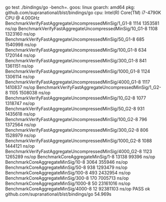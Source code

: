 go test ./bindings/go -bench=.
goos: linux
goarch: amd64
pkg: github.com/supranational/blst/bindings/go
cpu: Intel(R) Core(TM) i7-4790K CPU @ 4.00GHz
BenchmarkVerifyFastAggregateUncompressedMinSig/1_G1-8               1114           1353581 ns/op
BenchmarkVerifyFastAggregateUncompressedMinSig/10_G1-8              1108           1323160 ns/op
BenchmarkVerifyFastAggregateUncompressedMinSig/50_G1-8               685           1540998 ns/op
BenchmarkVerifyFastAggregateUncompressedMinSig/100_G1-8              634           1720144 ns/op
BenchmarkVerifyFastAggregateUncompressedMinSig/300_G1-8              841           1361151 ns/op
BenchmarkVerifyFastAggregateUncompressedMinSig/1000_G1-8            1124           1306114 ns/op
BenchmarkVerifyFastAggregateUncompressedMinSig/4000_G1-8            1117           1410837 ns/op
BenchmarkVerifyFastAggregateUncompressedMinSig/1_G2-8               1105           1508038 ns/op
BenchmarkVerifyFastAggregateUncompressedMinSig/10_G2-8              1077           1318747 ns/op
BenchmarkVerifyFastAggregateUncompressedMinSig/50_G2-8               931           1435618 ns/op
BenchmarkVerifyFastAggregateUncompressedMinSig/100_G2-8              796           1372564 ns/op
BenchmarkVerifyFastAggregateUncompressedMinSig/300_G2-8              806           1528979 ns/op
BenchmarkVerifyFastAggregateUncompressedMinSig/1000_G2-8            1088           1444121 ns/op
BenchmarkVerifyFastAggregateUncompressedMinSig/4000_G2-8            1123           1265289 ns/op
BenchmarkCoreAggregateMinSig/1-8                                   13138             99396 ns/op
BenchmarkCoreAggregateMinSig/10-8                                   3064            355946 ns/op
BenchmarkCoreAggregateMinSig/50-8                                    938           1293479 ns/op
BenchmarkCoreAggregateMinSig/100-8                                   493           2432954 ns/op
BenchmarkCoreAggregateMinSig/300-8                                   170           7005713 ns/op
BenchmarkCoreAggregateMinSig/1000-8                                   50          23161016 ns/op
BenchmarkCoreAggregateMinSig/4000-8                                   12          92381103 ns/op
PASS
ok      github.com/supranational/blst/bindings/go       54.969s

